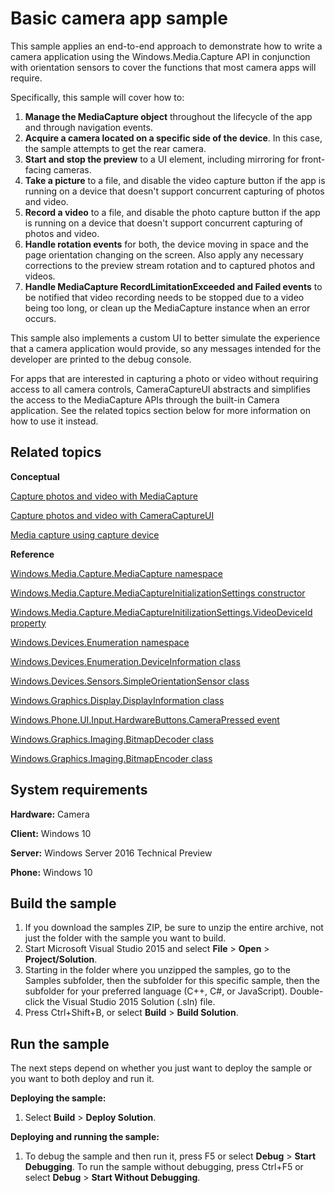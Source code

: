 <!---
  category: AudioVideoAndCamera 
  samplefwlink: http://go.microsoft.com/fwlink/p/?LinkId=619479
--->

# Basic camera app sample

This sample applies an end-to-end approach to demonstrate how to write a camera application using the Windows.Media.Capture API in conjunction with orientation sensors to cover the functions that most camera apps will require.

Specifically, this sample will cover how to:

1. **Manage the MediaCapture object** throughout the lifecycle of the app and through navigation events.
2. **Acquire a camera located on a specific side of the device**. In this case, the sample attempts to get the rear camera.
3. **Start and stop the preview** to a UI element, including mirroring for front-facing cameras.
4. **Take a picture** to a file, and disable the video capture button if the app is running on a device that doesn't support concurrent capturing of photos and video.
5. **Record a video** to a file, and disable the photo capture button if the app is running on a device that doesn't support concurrent capturing of photos and video.
6. **Handle rotation events** for both, the device moving in space and the page orientation changing on the screen. Also apply any necessary corrections to the preview stream rotation and to captured photos and videos.
7. **Handle MediaCapture RecordLimitationExceeded and Failed events** to be notified that video recording needs to be stopped due to a video being too long, or clean up the MediaCapture instance when an error occurs.

This sample also implements a custom UI to better simulate the experience that a camera application would provide, so any messages intended for the developer are printed to the debug console.

For apps that are interested in capturing a photo or video without requiring access to all camera controls, CameraCaptureUI abstracts and simplifies the access to the MediaCapture APIs through the built-in Camera application. See the related topics section below for more information on how to use it instead.

## Related topics

**Conceptual**

[Capture photos and video with MediaCapture](http://go.microsoft.com/fwlink/?LinkId=627234)

[Capture photos and video with CameraCaptureUI](https://msdn.microsoft.com/library/windows/apps/mt282142)

[Media capture using capture device](https://code.msdn.microsoft.com/windowsapps/Media-Capture-Sample-adf87622)

**Reference**

[Windows.Media.Capture.MediaCapture namespace](https://msdn.microsoft.com/library/windows/apps/windows.media.devices.aspx)

[Windows.Media.Capture.MediaCaptureInitializationSettings constructor](https://msdn.microsoft.com/library/windows/apps/windows.media.capture.mediacaptureinitializationsettings.mediacaptureinitializationsettings.aspx) 

[Windows.Media.Capture.MediaCaptureInitilizationSettings.VideoDeviceId property](https://msdn.microsoft.com/library/windows/apps/windows.media.capture.mediacaptureinitializationsettings.videodeviceid.aspx)

[Windows.Devices.Enumeration namespace](https://msdn.microsoft.com/library/windows/apps/windows.devices.enumeration.aspx)

[Windows.Devices.Enumeration.DeviceInformation class](https://msdn.microsoft.com/library/windows/apps/windows.devices.enumeration.deviceinformation)

[Windows.Devices.Sensors.SimpleOrientationSensor class](https://msdn.microsoft.com/library/windows/apps/windows.devices.sensors.simpleorientationsensor.aspx)

[Windows.Graphics.Display.DisplayInformation class](https://msdn.microsoft.com/library/windows/apps/windows.graphics.display.displayinformation.aspx)

[Windows.Phone.UI.Input.HardwareButtons.CameraPressed event](https://msdn.microsoft.com/library/windows/apps/windows.phone.ui.input.hardwarebuttons.camerapressed.aspx)

[Windows.Graphics.Imaging.BitmapDecoder class](https://msdn.microsoft.com/library/windows/apps/windows.graphics.imaging.bitmapdecoder.aspx)

[Windows.Graphics.Imaging.BitmapEncoder class](https://msdn.microsoft.com/library/windows/apps/windows.graphics.imaging.bitmapencoder.aspx)

## System requirements

**Hardware:** Camera

**Client:** Windows 10

**Server:** Windows Server 2016 Technical Preview

**Phone:** Windows 10

## Build the sample

1. If you download the samples ZIP, be sure to unzip the entire archive, not just the folder with the sample you want to build. 
2. Start Microsoft Visual Studio 2015 and select **File** \> **Open** \> **Project/Solution**.
3. Starting in the folder where you unzipped the samples, go to the Samples subfolder, then the subfolder for this specific sample, then the subfolder for your preferred language (C++, C#, or JavaScript). Double-click the Visual Studio 2015 Solution (.sln) file.
4. Press Ctrl+Shift+B, or select **Build** \> **Build Solution**.

## Run the sample

The next steps depend on whether you just want to deploy the sample or you want to both deploy and run it.

**Deploying the sample:**

1.  Select **Build** \> **Deploy Solution**.

**Deploying and running the sample:**

1.  To debug the sample and then run it, press F5 or select **Debug** \> **Start Debugging**. To run the sample without debugging, press Ctrl+F5 or select **Debug** \> **Start Without Debugging**.


